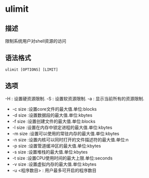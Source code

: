 # ulimit

## 描述

限制系统用户对shell资源的访问

## 语法格式

```
ulimit [OPTIONS] [LIMIT]
```

## 选项

-H : 设置硬资源限制.
-S : 设置软资源限制.
-a : 显示当前所有的资源限制.
- -c size :设置core文件的最大值.单位:blocks
- -d size :设置数据段的最大值.单位:kbytes
- -f size :设置创建文件的最大值.单位:blocks
- -l size :设置在内存中锁定进程的最大值.单位:kbytes
- -m size :设置可以使用的常驻内存的最大值.单位:kbytes
- -n size :设置内核可以同时打开的文件描述符的最大值.单位:n
- -p size :设置管道缓冲区的最大值.单位:kbytes
- -s size :设置堆栈的最大值.单位:kbytes
- -t size :设置CPU使用时间的最大上限.单位:seconds
- -v size :设置虚拟内存的最大值.单位:kbytes
- -u <程序数目> : 用户最多可开启的程序数目